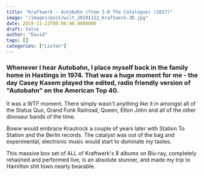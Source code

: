 ```yaml
---
title: "Kraftwerk - Autobahn (from 3-D The Catalogue) (2017)"
image: "/images/post/wilt_20191122_Kraftwerk.3D.jpg"
date: 2019-11-22T00:00:00.0000000
draft: false
author: "David"
tags: []
categories: ["Listen"]
---
```

### Whenever I hear Autobahn, I place myself back in the family home in Hastings in 1974. That was a huge moment for me - the day Casey Kasem played the edited, radio friendly version of "Autobahn" on the American Top 40.

 It was a WTF moment. There simply wasn't anything like it in amongst all of the Status Quo, Grand Funk Railroad, Queen, Elton John and all of the other dinosaur bands of the time. 

 Bowie would embrace Krautrock a couple of years later with Station To Station and the Berlin records. The catalyst was out of the bag and experimental, electronic music would start to dominate my tastes.

 This massive box set of ALL of Kraftwerk's 8 albums on Blu-ray, completely rehashed and performed live, is an absolute stunner, and made my trip to Hamilton shit town nearly bearable.